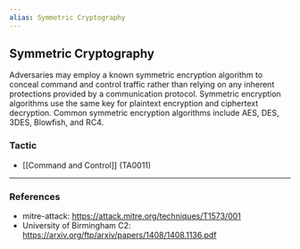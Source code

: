 ```yaml
---
alias: Symmetric Cryptography
---
```


## Symmetric Cryptography

Adversaries may employ a known symmetric encryption algorithm to conceal command and control traffic rather than relying on any inherent protections provided by a communication protocol. Symmetric encryption algorithms use the same key for plaintext encryption and ciphertext decryption. Common symmetric encryption algorithms include AES, DES, 3DES, Blowfish, and RC4.


### Tactic

- [[Command and Control]] (TA0011)


---
### References

- mitre-attack: https://attack.mitre.org/techniques/T1573/001
- University of Birmingham C2: https://arxiv.org/ftp/arxiv/papers/1408/1408.1136.pdf
